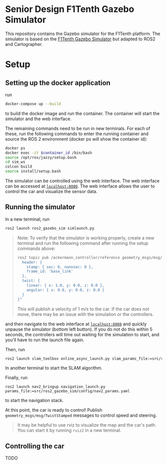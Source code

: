# Senior Design F1Tenth Gazebo Simulator

This repository contains the Gazebo simulator for the F1Tenth platform. The simulator is based on the [F1Tenth Gazebo Simulator](https://github.com/haritsahm/simulator/tree/code_refactor) but adapted to ROS2 and Cartographer.

# Setup

## Setting up the docker application
run
```bash
docker-compose up --build
```
to build the docker image and run the container. The container will start the simulator and the web interface.

The remaining commands need to be run in new terminals. For each of these, run the following commands to enter the running container and source the ROS 2 environment (docker ps will show the container id):

```bash
docker ps 
docker exec -it $container_id /bin/bash
source /opt/ros/jazzy/setup.bash
cd sim_ws
colcon build
source install/setup.bash
```

The simulator can be controlled using the web interface. The web interface can be accessed at [`localhost:8080`](http://localhost:8080/vnc.html). The web interface allows the user to control the car and visualize the sensor data.

## Running the simulator

In a new terminal, run
```bash
ros2 launch ros2_gazebo_sim simlaunch.py
```

> Note: To verify that the simulator is working properly, create a new terminal and run the following command after running the setup commands above:
> ```bash
> ros2 topic pub /ackermann_controller/reference geometry_msgs/msg/TwistStamped "{
>   header: {
>     stamp: { sec: 0, nanosec: 0 },
>     frame_id: 'base_link'
>   },
>   twist: {
>     linear: { x: 1.0, y: 0.0, z: 0.0 },
>     angular: { x: 0.0, y: 0.0, z: 0.0 }
>   }
> }"
> ```
> This will publish a velocity of 1 m/s to the car. If the car does not move, there may be an issue with the simulation or the controllers.

and then navigate to the web interface at [`localhost:8080`](http://localhost:8080/vnc.html) and quickly unpause the simulator (bottom left button). If you do not do this within 5 seconds, the controllers will time out waiting for the simulation to start, and you'll have to run the launch file again.

Then, run
```bash
ros2 launch slam_toolbox online_async_launch.py slam_params_file:=src/ros2_gazebo_sim/config/slam_params.yaml
```

In another terminal to start the SLAM algorithm.

Finally, run
```
ros2 launch nav2_bringup navigation_launch.py params_file:=src/ros2_gazebo_sim/config/nav2_params.yaml
```

to start the navigation stack.

At this point, the car is ready to control! Publish `geometry_msgs/msg/TwistStamped` messages to control speed and steering.

> It may be helpful to use rviz to visualize the map and the car's path. You can start it by running `rviz2` in a new terminal.

## Controlling the car
TODO